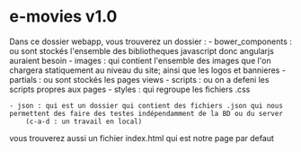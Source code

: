 # e-movies v1.0

Dans ce dossier webapp, vous trouverez un dossier :
	- bower_components : ou sont stockés l'ensemble des bibliotheques javascript donc angularjs auraient besoin
	- images : qui contient l'ensemble des images que l'on chargera statiquement au niveau du site; ainsi que les logos et bannieres
	- partials : ou sont stockés les pages views
	- scripts : ou on a defeni les scripts propres aux pages
	- styles : qui regroupe les fichiers .css
	
	- json : qui est un dossier qui contient des fichiers .json qui nous permettent des faire des testes indépendamment de la BD ou du server
		(c-a-d : un travail en local)
	
vous trouverez aussi un fichier index.html qui est notre page par defaut